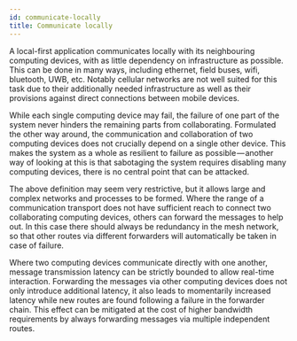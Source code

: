 ```yaml
---
id: communicate-locally
title: Communicate locally
---
```


A local-first application communicates locally with its neighbouring computing devices, with as little dependency on infrastructure as possible.
This can be done in many ways, including ethernet, field buses, wifi, bluetooth, UWB, etc.
Notably cellular networks are not well suited for this task due to their additionally needed infrastructure as well as their provisions against direct connections between mobile devices.

While each single computing device may fail, the failure of one part of the system never hinders the remaining parts from collaborating.
Formulated the other way around, the communication and collaboration of two computing devices does not crucially depend on a single other device.
This makes the system as a whole as resilient to failure as possible — another way of looking at this is that sabotaging the system requires disabling many computing devices, there is no central point that can be attacked.

The above definition may seem very restrictive, but it allows large and complex networks and processes to be formed.
Where the range of a communication transport does not have sufficient reach to connect two collaborating computing devices, others can forward the messages to help out.
In this case there should always be redundancy in the mesh network, so that other routes via different forwarders will automatically be taken in case of failure.

Where two computing devices communicate directly with one another, message transmission latency can be strictly bounded to allow real-time interaction.
Forwarding the messages via other computing devices does not only introduce additional latency, it also leads to momentarily increased latency while new routes are found following a failure in the forwarder chain.
This effect can be mitigated at the cost of higher bandwidth requirements by always forwarding messages via multiple independent routes.
